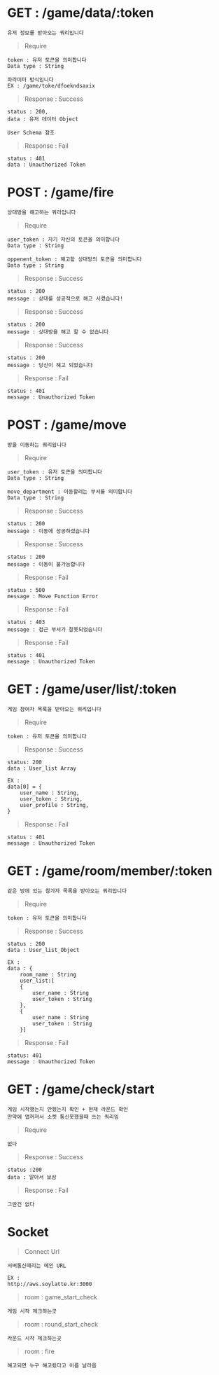# GET : /game/data/:token

    유저 정보를 받아오는 쿼리입니다
    
> Require

    token : 유저 토큰을 의미합니다
    Data type : String
    
    파라미터 방식입니다
    EX : /game/toke/dfoekndsaxix
    
> Response : Success

    status : 200,
    data : 유저 데이터 Object
    
    User Schema 참조
    
> Response : Fail

    status : 401
    data : Unauthorized Token
    
# POST : /game/fire

    상대방을 해고하는 쿼리입니다
    
> Require 

    user_token : 자기 자신의 토큰을 의미합니다
    Data type : String
    
    oppenent_token : 해고할 상대방의 토큰을 의미합니다
    Data type : String 
    
> Response : Success

    status : 200
    message : 상대를 성공적으로 해고 시켰습니다!
    
> Response : Success

    status : 200
    message : 상대방을 해고 할 수 없습니다
    
> Response : Success

    status : 200
    message : 당신이 해고 되었습니다
    
> Response : Fail

    status : 401
    message : Unauthorized Token

# POST : /game/move

    방을 이동하는 쿼리입니다
    
> Require

    user_token : 유저 토큰을 의미합니다
    Data type : String
    
    move_department : 이동할려는 부서를 의미합니다
    Data type : String
    
> Response : Success

    status : 200
    message : 이동에 성공하셨습니다
    
> Response : Success

    status : 200
    message : 이동이 불가능합니다
    
> Response : Fail

    status : 500
    message : Move Function Error
    
> Response : Fail

    status : 403
    message : 접근 부서가 잘못되었습니다
    
> Response : Fail

    status : 401
    message : Unauthorized Token
    
    
# GET : /game/user/list/:token

    게임 참여자 목록을 받아오는 쿼리입니다
    
> Require

    token : 유저 토큰을 의미합니다
    
> Response : Success

    status: 200
    data : User_list Array
    
    EX :
    data[0] = {
        user_name : String,
        user_token : String,
        user_profile : String,
    }
    
> Response : Fail

    status : 401
    message : Unauthorized Token
    
# GET : /game/room/member/:token

    같은 방에 있는 참가자 목록을 받아오는 쿼리입니다
    
> Require

    token : 유저 토큰을 의미합니다
     
> Response : Success

    status : 200
    data : User_list_Object
    
    EX : 
    data : {
        room_name : String
        user_list:[
        {
            user_name : String
            user_token : String
        },
        {
            user_name : String
            user_token : String
        }]
        
> Response : Fail

    status: 401
    message : Unauthorized Token
        

# GET : /game/check/start

    게임 시작했는지 안했는지 확인 + 현재 라운드 확인 
    만약에 앱꺼져서 소켓 통신못했을때 쓰는 쿼리임

> Require

    없다

> Response : Success

    status :200
    data : 알아서 보삼

> Response : Fail

    그딴건 없다


# Socket

> Connect Url

    서버통신때리는 메인 URL

    EX : 
    http://aws.soylatte.kr:3000

> room : game_start_check

    게임 시작 체크하는곳

> room : round_start_check

    라운드 시작 체크하는곳

> room : fire

    해고되면 누구 해고됬다고 이름 날라옴